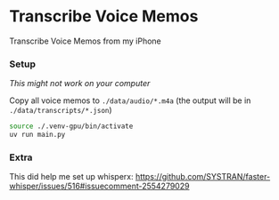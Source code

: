 # Transcribe Voice Memos

Transcribe Voice Memos from my iPhone

### Setup

_This might not work on your computer_

Copy all voice memos to `./data/audio/*.m4a` (the output will be in `./data/transcripts/*.json`)

```bash
source ./.venv-gpu/bin/activate
uv run main.py
```

### Extra

This did help me set up whisperx: https://github.com/SYSTRAN/faster-whisper/issues/516#issuecomment-2554279029
